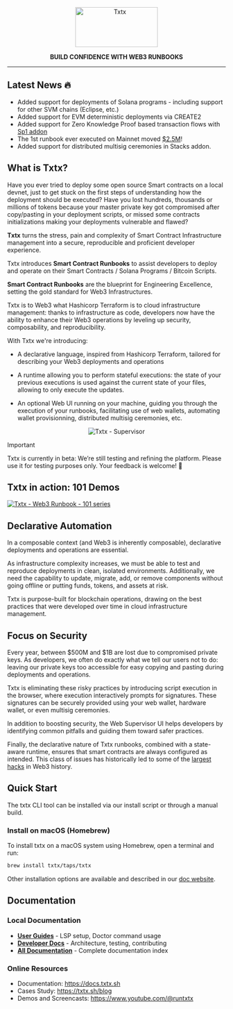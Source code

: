 <div align="center">

<picture>
  <source media="(prefers-color-scheme: dark)" srcset="https://raw.githubusercontent.com/txtx/txtx/main/doc/assets/dark-theme.png">
  <source media="(prefers-color-scheme: light)" srcset="https://raw.githubusercontent.com/txtx/txtx/main/doc/assets/light-theme.png">
  <img alt="Txtx" width="190" height="92" style="max-width: 100%;">
</picture>

**BUILD CONFIDENCE WITH WEB3 RUNBOOKS**
______________________________________________________________________

<!-- [![License](https://img.shields.io/badge/License-Apache2-blue)](/LICENSE) -->
<!-- [![chat](https://img.shields.io/discord/1179456777406922913?logo=discord&logoColor=white&color=%235765F2)](https://discord.gg/rqXmWsn2ja) -->
</div>

## Latest News 🔥

- Added support for deployments of Solana programs - including support for other SVM chains (Eclipse, etc.)
- Added support for EVM deterministic deployments via CREATE2
- Added support for Zero Knowledge Proof based transaction flows with [Sp1 addon](https://github.com/txtx/txtx/pull/140)
- The 1st runbook ever executed on Mainnet moved [$2.5M](https://explorer.hiro.so/txid/70f0b5d238fae566756526678939307b18673bd864b6d74eb5f050b3f8226855?chain=mainnet&api=https://api.hiro.so)!
- Added support for distributed multisig ceremonies in Stacks addon.

## What is Txtx?

Have you ever tried to deploy some open source Smart contracts on a local devnet, just to get stuck on the first steps of understanding how the deployment should be executed? Have you lost hundreds, thousands or millions of tokens because your master private key got compromised after copy/pasting in your deployment scripts, or missed some contracts initializations making your deployments vulnerable and flawed?

**Txtx** turns the stress, pain and complexity of Smart Contract Infrastructure management into a secure, reproducible and proficient developer experience. 

Txtx introduces **Smart Contract Runbooks** to assist developers to deploy and operate on their Smart Contracts / Solana Programs / Bitcoin Scripts.

**Smart Contract Runbooks** are the blueprint for Engineering Excellence, setting the gold standard for Web3 Infrastructures. 

Txtx is to Web3 what Hashicorp Terraform is to cloud infrastructure management: thanks to infrastructure as code, developers now have the ability to enhance their Web3 operations by leveling up security, composability, and reproducibility.

With Txtx we're introducing:

- A declarative language, inspired from Hashicorp Terraform, tailored for describing your Web3 deployments and operations

- A runtime allowing you to perform stateful executions: the state of your previous executions is used against the current state of your files, allowing to only execute the updates.

- An optional Web UI running on your machine, guiding you through the execution of your runbooks, facilitating use of web wallets, automating wallet provisionning, distributed multisig ceremonies, etc.

<div align="center">
  <picture>
    <source srcset="https://raw.githubusercontent.com/txtx/txtx/main/doc/assets/supervisor.png">
    <img alt="Txtx - Supervisor" style="max-width: 60%;">
  </picture>
</div>

> [!IMPORTANT]
> Txtx is currently in beta: We’re still testing and refining the platform. Please use it for testing purposes only. Your feedback is welcome! 🙌

## Txtx in action: 101 Demos 

<a href="https://www.youtube.com/playlist?list=PL0FMgRjJMRzMcA23x6y_1lkxXUmuqOlKu">
  <picture>
    <source srcset="https://raw.githubusercontent.com/txtx/txtx/main/doc/assets/youtube.png">
    <img alt="Txtx - Web3 Runbook - 101 series" style="max-width: 100%;">
  </picture>
</a>

## Declarative Automation

In a composable context (and Web3 is inherently composable), declarative deployments and operations are essential.

As infrastructure complexity increases, we must be able to test and reproduce deployments in clean, isolated environments. Additionally, we need the capability to update, migrate, add, or remove components without going offline or putting funds, tokens, and assets at risk.

Txtx is purpose-built for blockchain operations, drawing on the best practices that were developed over time in cloud infrastructure management.

## Focus on Security

Every year, between $500M and $1B are lost due to compromised private keys. As developers, we often do exactly what we tell our users not to do: leaving our private keys too accessible for easy copying and pasting during deployments and operations.

Txtx is eliminating these risky practices by introducing script execution in the browser, where execution interactively prompts for signatures. These signatures can be securely provided using your web wallet, hardware wallet, or even multisig ceremonies.

In addition to boosting security, the Web Supervisor UI helps developers by identifying common pitfalls and guiding them toward safer practices.

Finally, the declarative nature of Txtx runbooks, combined with a state-aware runtime, ensures that smart contracts are always configured as intended. This class of issues has historically led to some of the [largest hacks](https://www.theverge.com/2022/2/3/22916111/wormhole-hack-github-error-325-million-theft-ethereum-solana) in Web3 history.


## Quick Start

The txtx CLI tool can be installed via our install script or through a manual build.

### Install on macOS (Homebrew)

To install txtx on a macOS system using Homebrew, open a terminal and run:

```bash
brew install txtx/taps/txtx
```

Other installation options are available and described in our [doc website](https://docs.txtx.sh/install).

## Documentation

### Local Documentation
- [**User Guides**](docs/user/) - LSP setup, Doctor command usage
- [**Developer Docs**](docs/developer/) - Architecture, testing, contributing
- [**All Documentation**](docs/) - Complete documentation index

### Online Resources
- Documentation: https://docs.txtx.sh
- Cases Study: https://txtx.sh/blog
- Demos and Screencasts: https://www.youtube.com/@runtxtx
